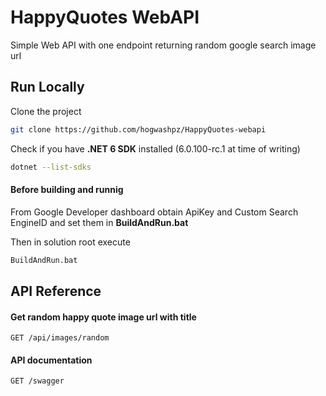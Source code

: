 # HappyQuotes WebAPI

Simple Web API with one endpoint returning random google search image url


## Run Locally

Clone the project

```bash
git clone https://github.com/hogwashpz/HappyQuotes-webapi
```

Check if you have **.NET 6 SDK** installed (6.0.100-rc.1 at time of writing)

```bash
dotnet --list-sdks
```

#### Before building and runnig

From Google Developer dashboard obtain ApiKey and Custom Search EngineID
and set them in **BuildAndRun.bat**

Then in solution root execute

```bash
BuildAndRun.bat
```
 

## API Reference

#### Get random happy quote image url with title

```https
GET /api/images/random
```

#### API documentation

```https
GET /swagger
```
